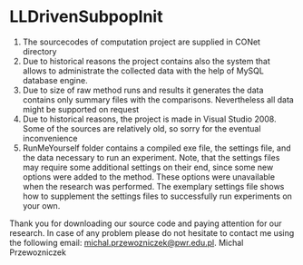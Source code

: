 # LLDrivenSubpopInit
1.	The sourcecodes of computation project are supplied in CONet directory
2.	Due to historical reasons the project contains also the system that allows to administrate the collected data with the help of MySQL database engine.
3.	Due to size of raw method runs and results it generates the data contains only summary files with the comparisons. Nevertheless all data might be supported on request
4.	Due to historical reasons, the project is made in Visual Studio 2008. Some of the sources are relatively old, so sorry for the eventual inconvenience
5.	RunMeYourself folder contains a compiled exe file, the settings file, and the data necessary to run an experiment. Note, that the settings files may require some additional settings on their end, since some new options were added to the method. These options were unavailable when the research was performed. The exemplary settings file shows how to supplement the settings files to successfully run experiments on your own.


Thank you for downloading our source code and paying attention for our research. In case of any problem please do not hesitate to contact me using the following email: michal.przewozniczek@pwr.edu.pl.
Michal Przewozniczek


